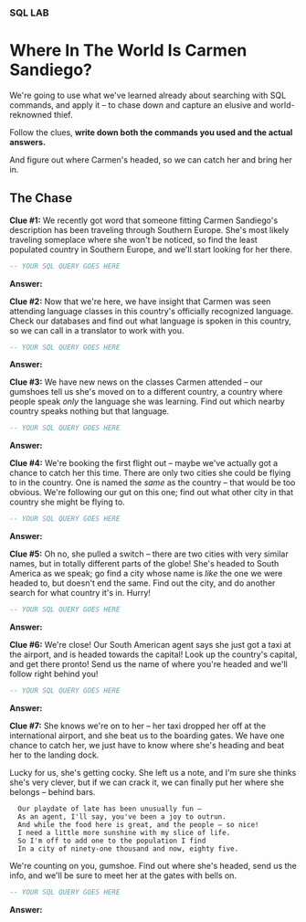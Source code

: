 ### SQL LAB
# Where In The World Is Carmen Sandiego?

We're going to use what we've learned already about searching with SQL commands, and apply it – to chase down and capture an elusive and world-reknowned thief.

Follow the clues, **write down both the commands you used and the actual answers.**

And figure out where Carmen's headed, so we can catch her and bring her in.


## The Chase

**Clue #1:** We recently got word that someone fitting Carmen Sandiego's description has been traveling through Southern Europe. She's most likely traveling someplace where she won't be noticed, so find the least populated country in Southern Europe, and we'll start looking for her there.

```SQL
-- YOUR SQL QUERY GOES HERE
```
**Answer:**

**Clue #2:** Now that we're here, we have insight that Carmen was seen attending language classes in this country's officially recognized language. Check our databases and find out what language is spoken in this country, so we can call in a translator to work with you.

```SQL
-- YOUR SQL QUERY GOES HERE
```
**Answer:**

**Clue #3:** We have new news on the classes Carmen attended – our gumshoes tell us she's moved on to a different country, a country where people speak *only* the language she was learning. Find out which nearby country speaks nothing but that language.

```SQL
-- YOUR SQL QUERY GOES HERE
```
**Answer:**

**Clue #4:** We're booking the first flight out – maybe we've actually got a chance to catch her this time. There are only two cities she could be flying to in the country. One is named the *same* as the country – that would be too obvious. We're following our gut on this one; find out what other city in that country she might be flying to.

```SQL
-- YOUR SQL QUERY GOES HERE
```
**Answer:**

**Clue #5:** Oh no, she pulled a switch – there are two cities with very similar names, but in totally different parts of the globe! She's headed to South America as we speak; go find a city whose name is *like* the one we were headed to, but doesn't end the same. Find out the city, and do another search for what country it's in. Hurry!

```SQL
-- YOUR SQL QUERY GOES HERE
```
**Answer:**

**Clue #6:** We're close! Our South American agent says she just got a taxi at the airport, and is headed towards the capital! Look up the country's capital, and get there pronto! Send us the name of where you're headed and we'll follow right behind you!

```SQL
-- YOUR SQL QUERY GOES HERE
```
**Answer:**

**Clue #7:** She knows we're on to her – her taxi dropped her off at the international airport, and she beat us to the boarding gates. We have one chance to catch her, we just have to know where she's heading and beat her to the landing dock.

Lucky for us, she's getting cocky. She left us a note, and I'm sure she thinks she's very clever, but if we can crack it, we can finally put her where she belongs – behind bars.

      Our playdate of late has been unusually fun –
      As an agent, I'll say, you've been a joy to outrun.
      And while the food here is great, and the people – so nice!
      I need a little more sunshine with my slice of life.
      So I'm off to add one to the population I find
      In a city of ninety-one thousand and now, eighty five.

We're counting on you, gumshoe. Find out where she's headed, send us the info, and we'll be sure to meet her at the gates with bells on.

```SQL
-- YOUR SQL QUERY GOES HERE
```
**Answer:**